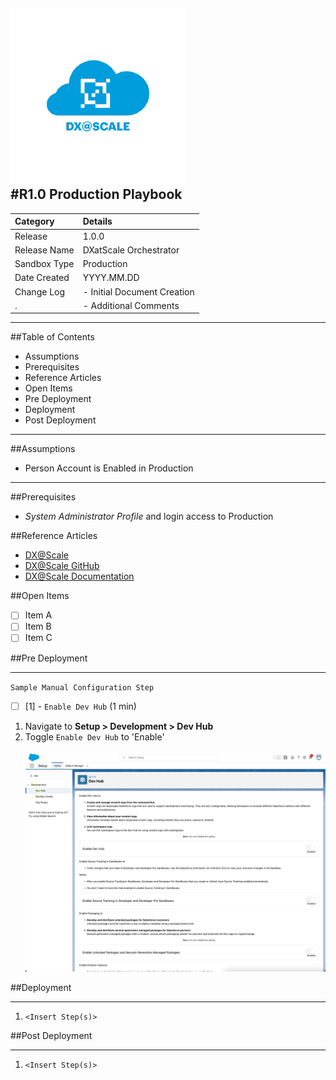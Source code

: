 ![](../images/dxatscale_logo.png)<br>
#R1.0 Production Playbook
---

Category  | Details
:-------------      | :-------------
Release             | 1.0.0
Release Name        | DXatScale Orchestrator
Sandbox Type        | Production
Date Created        | YYYY.MM.DD
Change Log          | - Initial Document Creation
.                   | - Additional Comments


---
##Table of Contents
- Assumptions
- Prerequisites
- Reference Articles
- Open Items
- Pre Deployment
- Deployment
- Post Deployment

---
##Assumptions
- Person Account is Enabled in Production

---
##Prerequisites 
- _System Administrator Profile_ and login access to Production

##Reference Articles
- [DX@Scale](https://dxatscale.io)
- [DX@Scale GitHub](https://github.com/dxatscale)
- [DX@Scale Documentation](https://docs.dxatscale.io)

##Open Items
- [ ] Item A
- [ ] Item B
- [ ] Item C

##Pre Deployment<br>

---

``Sample Manual Configuration Step``

- [ ] [1] - ``Enable Dev Hub`` (1 min)
1. Navigate to **Setup > Development > Dev Hub**
2. Toggle ``Enable Dev Hub`` to 'Enable'<br><br>
![](../images/enable_devhub.png)<br>

##Deployment<br>

---

1. ``<Insert Step(s)>``

##Post Deployment<br>

---

1. ``<Insert Step(s)>``